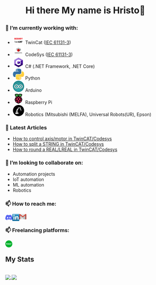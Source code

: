 # <p align="center"> Hi there My name is Hristo👋</p>

<!--
**hganchev/hganchev** is a ✨ _special_ ✨ repository because its `README.md` (this file) appears on your GitHub profile.

Here are some ideas to get you started:

- 🔭 I’m currently working on ...
- 🌱 I’m currently learning ...
- 👯 I’m looking to collaborate on ...
- 🤔 I’m looking for help with ...
- 💬 Ask me about ...
- 📫 How to reach me: ...
- 😄 Pronouns: ...
- ⚡ Fun fact: ...
-->

### 🔭 I’m currently working with: 
  - <img src="https://github.com/hganchev/hganchev/blob/main/icons/twincat.png" width="35px"/>  TwinCat ([IEC 61131-3](https://en.wikipedia.org/wiki/IEC_61131-3))
  - <img src="https://github.com/hganchev/hganchev/blob/main/icons/codesys.jpg" width="35px"/>  CodeSys ([IEC 61131-3](https://en.wikipedia.org/wiki/IEC_61131-3))
  - <img src="https://github.com/hganchev/hganchev/blob/main/icons/c-icon-logo.png" width="35px"/>  C#  (.NET Framework, .NET Core)
  - <img src="https://github.com/hganchev/hganchev/blob/main/icons/python-icon-logo.png" width="35px"/>  Python 
  - <img src="https://github.com/hganchev/hganchev/blob/main/icons/arduino-icon-logo.png" width="35px"/>  Arduino
  - <img src="https://github.com/hganchev/hganchev/blob/main/icons/raspberry.png" width="35px"/>  Raspberry Pi
  - <img src="https://github.com/hganchev/hganchev/blob/main/icons/industrial-robot-logo-icon.jpg" width="35px"/>  Robotics (Mitsubishi (MELFA), Universal Robots(UR), Epson)

### :newspaper: Latest Articles
- [How to control axis/motor in TwinCAT/Codesys](https://medium.com/@hristo.iliev.ganchev/how-to-control-axis-motor-in-twincat-codesys-d89972621025)
- [How to split a STRING in TwinCAT/Codesys](https://medium.com/@hristo.iliev.ganchev/how-to-split-a-string-in-twincat-77e4b2985dee)
- [How to round a REAL/LREAL in TwinCAT/Codesys](https://medium.com/@hristo.iliev.ganchev/how-to-round-a-real-lreal-in-twincat-d551172555f3)

### 👯 I’m looking to collaborate on:
  - Automation projects
  - IoT automation
  - ML automation
  - Robotics


### <p>📫 How to reach me: </p>
<a href="https://discordapp.com/users/hganchev#7123">
  <img align="left" alt="Discord" width="22px" src="https://github.com/hganchev/hganchev/blob/main/Socials/discord.svg" />
</a>
<a href="https://www.linkedin.com/in/hristo-ganchev-5407806a/">
  <img align="left" alt="LinkedIN" width="22px" src="https://github.com/hganchev/hganchev/blob/main/Socials/Linkedin.png" />
</a>
<a href="mailto:hristo.iliev.ganchev@gmail.com">
  <img align="left" alt="gmail" width="22px" src="https://github.com/hganchev/hganchev/blob/main/Socials/gmail.png" />
</a>
<br>

### <p>📫 Freelancing platforms: </p>
<a href="https://www.fiverr.com/users/hganchev">
  <img align="left" alt="Fiverr" width="22px" src="https://github.com/hganchev/hganchev/blob/main/Socials/fiverr.svg" />
</a>
<br>

## My Stats
<br>
<a href="https://github.com/hganchev">
    <img align="center" src="https://github-readme-stats.vercel.app/api?username=hganchev&show_icons=true&hide_title=true&count_private=true&theme=vue" />
</a>
<a href="https://github.com/hganchev">
    <img align="center" src="https://github-readme-stats.vercel.app/api/top-langs/?username=hganchev&layout=compact&theme=vue&hide=jupyter%20notebook" />
</a>

